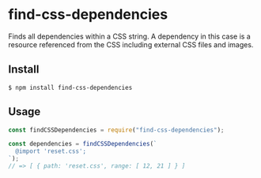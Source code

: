 # find-css-dependencies

Finds all dependencies within a CSS string. A dependency in this case is a resource referenced from the CSS including external CSS files and images.

## Install

```
$ npm install find-css-dependencies
```

## Usage

```js
const findCSSDependencies = require("find-css-dependencies");

const dependencies = findCSSDependencies(`
  @import 'reset.css';
`);
// => [ { path: 'reset.css', range: [ 12, 21 ] } ]
```
